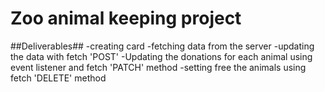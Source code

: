 # Zoo animal keeping project
##Deliverables##
-creating card
-fetching data from the server
-updating the data with fetch 'POST'
-Updating the donations for each animal using event listener and fetch 'PATCH' method
-setting free the animals using fetch 'DELETE' method
